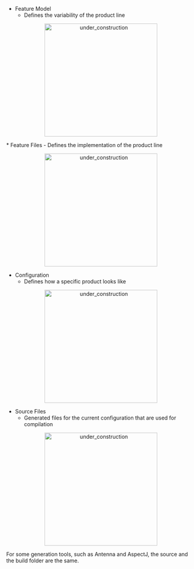 * Feature Model
  - Defines the variability of the product line
			
<td width="265px"><p align="center">
<img height="300" alt="under_construction" src="https://github.com/tthuem/FeatureIDE/wiki/Assets/FeatureIDEProject/FeatureModel.PNG">
</p></td>
* Feature Files
  - Defines the implementation of the product line

<td width="265px"><p align="center">
<img height="300" alt="under_construction" src="https://github.com/tthuem/FeatureIDE/wiki/Assets/FeatureIDEProject/SourceFile.PNG">
</p></td>

* Configuration
  - Defines how a specific product looks like

<td width="265px"><p align="center">
<img height="300" alt="under_construction" src="https://github.com/tthuem/FeatureIDE/wiki/Assets/FeatureIDEProject/Configuration.PNG">
</p></td>

* Source Files
  - Generated files for the current configuration that are used for compilation

<td width="265px"><p align="center">
  <img height="300" alt="under_construction" src="https://github.com/tthuem/FeatureIDE/wiki/Assets/FeatureIDEProject/Build.PNG">
</p></td>

For some generation tools, such as Antenna and AspectJ, the source and the build folder are the same.